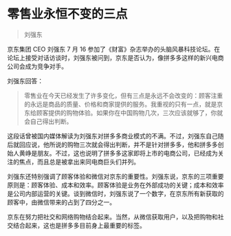 # 零售业永恒不变的三点

> 刘强东

京东集团 CEO 刘强东 7 月 16 参加了《财富》杂志举办的头脑风暴科技论坛。在论坛上接受对话访谈时，刘强东被问到，京东是否认为，像拼多多这样的新兴电商公司会成为竞争对手。

刘强东回答：

> 零售业在今天已经发生了许多变化，但有三点是永远不会改变的：顾客注重的永远是商品的质量、价格和商家提供的服务。我重视的只有一点，就是京东给顾客提供的购物体验。如果你在中国购物几次，三次应该就够了，你就会自己得出判断。

这段话曾被国内媒体解读为刘强东对拼多多商业模式的不满。不过，刘强东自己随后就回应说，他所说的购物三次就会得出判断，并不是针对拼多多，他和拼多多创始人黄峥是朋友。不过，这也说明了拼多多这家即将上市的电商公司，已经成为关注的焦点，而且总是被拿出来同电商巨头们并列。

刘强东还特别强调了顾客体验和微信对京东的重要性。刘强东说，京东的三项重要原则是：顾客体验、成本和效率。顾客体验是业务在外部成功的关键；成本和效率是公司内部运营的关键。谈到微信时，刘强东说了一个数字，在京东所有新获取的顾客中，由微信带来的占到了四分之一。

京东在努力把社交和网络购物结合起来。当然，从微信获取用户，以及把购物和社交结合起来，这也是拼多多目前身上最重要的标签。

